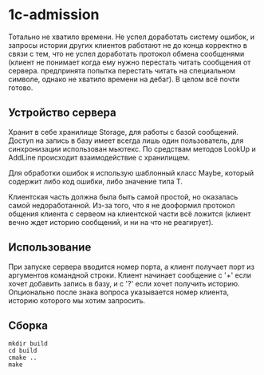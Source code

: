# 1c-admission

Тотально не хватило времени. Не успел доработать систему ошибок, и запросы истории других клиентов работают не до конца корректно в связи с тем, что не успел доработать протокол обмена сообщенями (клиент не понимает когда ему нужно перестать читать сообщения от сервера. предпринята попытка перестать читать на специальном символе, однако не хватило времени на дебаг).
В целом всё почти готово.

## Устройство сервера

Хранит в себе хранилище Storage, для работы с базой сообщений. Доступ на запись в базу имеет всегда лишь один пользователь, для синхронизации использован мьютекс. По средствам методов LookUp и AddLine происходит взаимодействие с хранилищем. 

Для обработки ошибок я использую шаблонный класс Maybe<T>, который содержит либо код ошибки, либо значение типа T.
  
Клиентская часть должна была быть самой простой, но оказалась самой недоработанной. Из-за того, что я не дооформил протокол общения клиента с сервеом на клиентской части всё ложится (клиент вечно ждет историю сообщений, и ни на что не реагирует).

## Использование

При запуске сервера вводится номер порта, а клиент получает порт из аргументов командной строки. Клиент начинает сообщение с '+' если хочет добавить запись в базу, и с '?' если хочет получить историю. Опционально после знака вопроса указывается номер клиента, историю которого мы хотим запросить.

## Сборка

```
mkdir build
cd build
cmake ..
make
```
